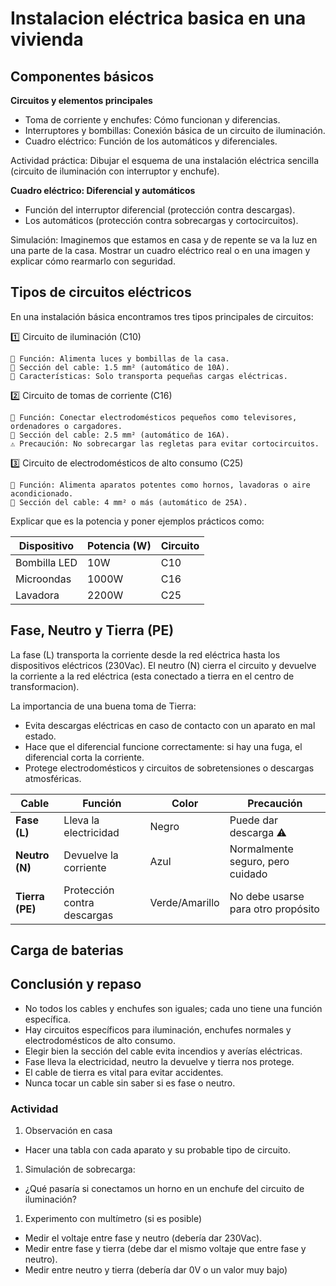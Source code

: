 # Instalacion eléctrica basica en una vivienda

## Componentes básicos

**Circuitos y elementos principales**

- Toma de corriente y enchufes: Cómo funcionan y diferencias.
- Interruptores y bombillas: Conexión básica de un circuito de iluminación.
- Cuadro eléctrico: Función de los automáticos y diferenciales.

Actividad práctica:
Dibujar el esquema de una instalación eléctrica sencilla (circuito de iluminación con interruptor y enchufe).

**Cuadro eléctrico: Diferencial y automáticos**

- Función del interruptor diferencial (protección contra descargas).
- Los automáticos (protección contra sobrecargas y cortocircuitos).

Simulación: Imaginemos que estamos en casa y de repente se va la luz en una parte de la casa.
Mostrar un cuadro eléctrico real o en una imagen y explicar cómo rearmarlo con seguridad.

## Tipos de circuitos eléctricos

En una instalación básica encontramos tres tipos principales de circuitos:

1️⃣ Circuito de iluminación (C10)

    🔌 Función: Alimenta luces y bombillas de la casa.
    🔧 Sección del cable: 1.5 mm² (automático de 10A).
    🔎 Características: Solo transporta pequeñas cargas eléctricas.

2️⃣ Circuito de tomas de corriente (C16)

    🔌 Función: Conectar electrodomésticos pequeños como televisores, ordenadores o cargadores.
    🔧 Sección del cable: 2.5 mm² (automático de 16A).
    ⚠️ Precaución: No sobrecargar las regletas para evitar cortocircuitos.

3️⃣ Circuito de electrodomésticos de alto consumo (C25)

    🔌 Función: Alimenta aparatos potentes como hornos, lavadoras o aire acondicionado.
    🔧 Sección del cable: 4 mm² o más (automático de 25A).

Explicar que es la potencia y poner ejemplos prácticos como:

| Dispositivo | Potencia (W) | Circuito |
|-------------|--------------|----------|
| Bombilla LED | 10W | C10 |
| Microondas | 1000W | C16 |
| Lavadora   | 2200W | C25 |

## Fase, Neutro y Tierra (PE)

La fase (L) transporta la corriente desde la red eléctrica hasta los dispositivos eléctricos (230Vac). El neutro (N) cierra el circuito y devuelve la corriente a la red eléctrica (esta conectado a tierra en el centro de transformacion).

La importancia de una buena toma de Tierra:

- Evita descargas eléctricas en caso de contacto con un aparato en mal estado.
- Hace que el diferencial funcione correctamente: si hay una fuga, el diferencial corta la corriente.
- Protege electrodomésticos y circuitos de sobretensiones o descargas atmosféricas.

| Cable  | Función | Color | Precaución |
|--------|---------|-------|------------|
| **Fase (L)** | Lleva la electricidad | Negro | Puede dar descarga ⚠️ |
| **Neutro (N)** | Devuelve la corriente | Azul | Normalmente seguro, pero cuidado |
| **Tierra (PE)** | Protección contra descargas | Verde/Amarillo | No debe usarse para otro propósito |

## Carga de baterias

## Conclusión y repaso

- No todos los cables y enchufes son iguales; cada uno tiene una función específica.
- Hay circuitos específicos para iluminación, enchufes normales y electrodomésticos de alto consumo.
- Elegir bien la sección del cable evita incendios y averías eléctricas.
- Fase lleva la electricidad, neutro la devuelve y tierra nos protege.
- El cable de tierra es vital para evitar accidentes.
- Nunca tocar un cable sin saber si es fase o neutro.

### Actividad

1. Observación en casa

- Hacer una tabla con cada aparato y su probable tipo de circuito.

1. Simulación de sobrecarga:

- ¿Qué pasaría si conectamos un horno en un enchufe del circuito de iluminación?

1. Experimento con multímetro (si es posible)

- Medir el voltaje entre fase y neutro (debería dar 230Vac).
- Medir entre fase y tierra (debe dar el mismo voltaje que entre fase y neutro).
- Medir entre neutro y tierra (debería dar 0V o un valor muy bajo)